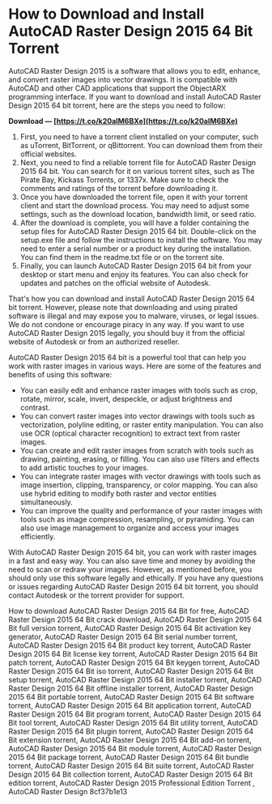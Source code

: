 # How to Download and Install AutoCAD Raster Design 2015 64 Bit Torrent
 
AutoCAD Raster Design 2015 is a software that allows you to edit, enhance, and convert raster images into vector drawings. It is compatible with AutoCAD and other CAD applications that support the ObjectARX programming interface. If you want to download and install AutoCAD Raster Design 2015 64 bit torrent, here are the steps you need to follow:
 
**Download — [https://t.co/k20aIM6BXe](https://t.co/k20aIM6BXe)**


 
1. First, you need to have a torrent client installed on your computer, such as uTorrent, BitTorrent, or qBittorrent. You can download them from their official websites.
2. Next, you need to find a reliable torrent file for AutoCAD Raster Design 2015 64 bit. You can search for it on various torrent sites, such as The Pirate Bay, Kickass Torrents, or 1337x. Make sure to check the comments and ratings of the torrent before downloading it.
3. Once you have downloaded the torrent file, open it with your torrent client and start the download process. You may need to adjust some settings, such as the download location, bandwidth limit, or seed ratio.
4. After the download is complete, you will have a folder containing the setup files for AutoCAD Raster Design 2015 64 bit. Double-click on the setup.exe file and follow the instructions to install the software. You may need to enter a serial number or a product key during the installation. You can find them in the readme.txt file or on the torrent site.
5. Finally, you can launch AutoCAD Raster Design 2015 64 bit from your desktop or start menu and enjoy its features. You can also check for updates and patches on the official website of Autodesk.

That's how you can download and install AutoCAD Raster Design 2015 64 bit torrent. However, please note that downloading and using pirated software is illegal and may expose you to malware, viruses, or legal issues. We do not condone or encourage piracy in any way. If you want to use AutoCAD Raster Design 2015 legally, you should buy it from the official website of Autodesk or from an authorized reseller.
  
AutoCAD Raster Design 2015 64 bit is a powerful tool that can help you work with raster images in various ways. Here are some of the features and benefits of using this software:

- You can easily edit and enhance raster images with tools such as crop, rotate, mirror, scale, invert, despeckle, or adjust brightness and contrast.
- You can convert raster images into vector drawings with tools such as vectorization, polyline editing, or raster entity manipulation. You can also use OCR (optical character recognition) to extract text from raster images.
- You can create and edit raster images from scratch with tools such as drawing, painting, erasing, or filling. You can also use filters and effects to add artistic touches to your images.
- You can integrate raster images with vector drawings with tools such as image insertion, clipping, transparency, or color mapping. You can also use hybrid editing to modify both raster and vector entities simultaneously.
- You can improve the quality and performance of your raster images with tools such as image compression, resampling, or pyramiding. You can also use image management to organize and access your images efficiently.

With AutoCAD Raster Design 2015 64 bit, you can work with raster images in a fast and easy way. You can also save time and money by avoiding the need to scan or redraw your images. However, as mentioned before, you should only use this software legally and ethically. If you have any questions or issues regarding AutoCAD Raster Design 2015 64 bit torrent, you should contact Autodesk or the torrent provider for support.
 
How to download AutoCAD Raster Design 2015 64 Bit for free,  AutoCAD Raster Design 2015 64 Bit crack download,  AutoCAD Raster Design 2015 64 Bit full version torrent,  AutoCAD Raster Design 2015 64 Bit activation key generator,  AutoCAD Raster Design 2015 64 Bit serial number torrent,  AutoCAD Raster Design 2015 64 Bit product key torrent,  AutoCAD Raster Design 2015 64 Bit license key torrent,  AutoCAD Raster Design 2015 64 Bit patch torrent,  AutoCAD Raster Design 2015 64 Bit keygen torrent,  AutoCAD Raster Design 2015 64 Bit iso torrent,  AutoCAD Raster Design 2015 64 Bit setup torrent,  AutoCAD Raster Design 2015 64 Bit installer torrent,  AutoCAD Raster Design 2015 64 Bit offline installer torrent,  AutoCAD Raster Design 2015 64 Bit portable torrent,  AutoCAD Raster Design 2015 64 Bit software torrent,  AutoCAD Raster Design 2015 64 Bit application torrent,  AutoCAD Raster Design 2015 64 Bit program torrent,  AutoCAD Raster Design 2015 64 Bit tool torrent,  AutoCAD Raster Design 2015 64 Bit utility torrent,  AutoCAD Raster Design 2015 64 Bit plugin torrent,  AutoCAD Raster Design 2015 64 Bit extension torrent,  AutoCAD Raster Design 2015 64 Bit add-on torrent,  AutoCAD Raster Design 2015 64 Bit module torrent,  AutoCAD Raster Design 2015 64 Bit package torrent,  AutoCAD Raster Design 2015 64 Bit bundle torrent,  AutoCAD Raster Design 2015 64 Bit suite torrent,  AutoCAD Raster Design 2015 64 Bit collection torrent,  AutoCAD Raster Design 2015 64 Bit edition torrent,  AutoCAD Raster Design 2015 Professional Edition Torrent ,  AutoCAD Raster Design
 8cf37b1e13
 
